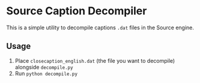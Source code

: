 # Source Caption Decompiler

This is a simple utility to decompile captions `.dat` files in the Source engine.

## Usage

1. Place `closecaption_english.dat` (the file you want to decompile) alongside `decompile.py`
2. Run `python decompile.py`

